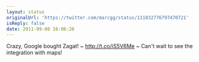 ```yaml
---
layout: status
originalUrl: 'https://twitter.com/marcgg/status/111832776797470721'
isReply: false
date: 2011-09-08 16:06:26
---
```


Crazy, Google bought Zagat! ~ http://t.co/iS5V6Me ~ Can't wait to see the integration with maps!

